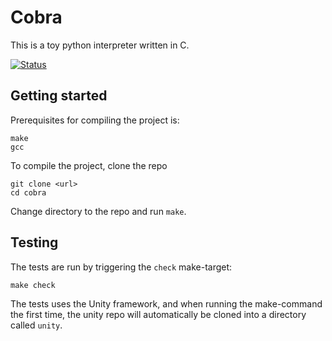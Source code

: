 # Cobra

This is a toy python interpreter written in C.

[![Status](https://github.com/oslundstrom/cobra/actions/workflows/ci.yml/badge.svg)](https://github.com/oslundstrom/cobra/actions/workflows/ci.yml)

## Getting started

Prerequisites for compiling the project is:

```
make
gcc
```

To compile the project, clone the repo

```
git clone <url>
cd cobra
```

Change directory to the repo and run `make`.

## Testing

The tests are run by triggering the `check` make-target:

```
make check
```

The tests uses the Unity framework, and when running the make-command the first time, the unity repo will automatically be cloned into a directory called `unity`.
